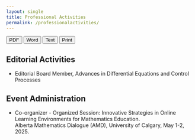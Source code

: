 ```yaml
---
layout: single
title: Professional Activities
permalink: /professionalactivities/
---
```

<!-- Export buttons (no 404; PDF opens print dialog, Word/TXT download locally) -->
<div class="download-bar">
  <button class="btn export" data-kind="pdf">PDF</button>
  <button class="btn export" data-kind="doc">Word</button>
  <button class="btn export" data-kind="txt">Text</button>
  <button class="btn" onclick="window.print()">Print</button>
</div>

## Editorial Activities
- Editorial Board Member, Advances in Differential Equations and Control Processes

## Event Administration
- Co-organizer - Organized Session: Innovative Strategies in Online Learning Environments for Mathematics Education. <br>
  Alberta Mathematics Dialogue (AMD), University of Calgary, May 1-2, 2025.

